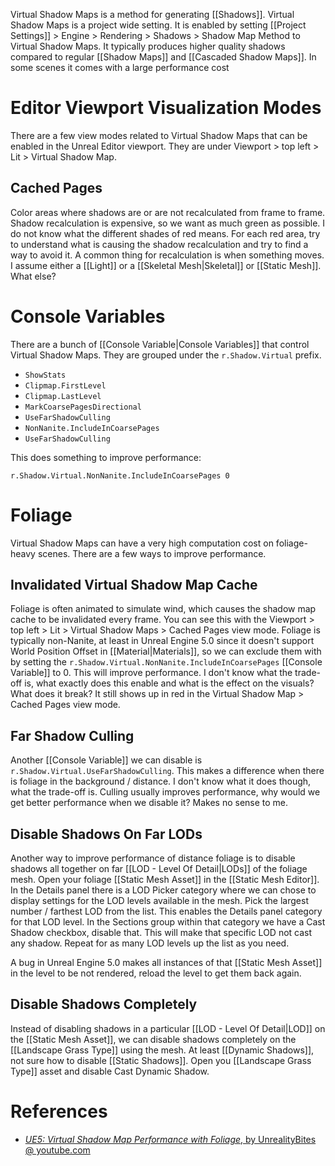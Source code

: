Virtual Shadow Maps is a method for generating [[Shadows]].
Virtual Shadow Maps is a project wide setting.
It is enabled by setting [[Project Settings]] > Engine > Rendering > Shadows > Shadow Map Method to Virtual Shadow Maps.
It typically produces higher quality shadows compared to regular [[Shadow Maps]] and [[Cascaded Shadow Maps]].
In some scenes it comes with a large performance cost


# Editor Viewport Visualization Modes

There are a few view modes related to Virtual Shadow Maps that can be enabled in the Unreal Editor viewport.
They are under Viewport > top left > Lit > Virtual Shadow Map.

## Cached Pages

Color areas where shadows are or are not recalculated from frame to frame.
Shadow recalculation is expensive, so we want as much green as possible.
I do not know what the different shades of red means.
For each red area, try to understand what is causing the shadow recalculation and try to find a way to avoid it.
A common thing for recalculation is when something moves.
I assume either a [[Light]] or a [[Skeletal Mesh|Skeletal]] or [[Static Mesh]]. What else?

# Console Variables

There are a bunch of [[Console Variable|Console Variables]] that control Virtual Shadow Maps.
They are grouped under the `r.Shadow.Virtual` prefix.

- `ShowStats`
- `Clipmap.FirstLevel`
- `Clipmap.LastLevel`
- `MarkCoarsePagesDirectional`
- `UseFarShadowCulling`
- `NonNanite.IncludeInCoarsePages`
- `UseFarShadowCulling`

This does something to improve performance:
```
r.Shadow.Virtual.NonNanite.IncludeInCoarsePages 0
```


# Foliage

Virtual Shadow Maps can have a very high computation cost on foliage-heavy scenes.
There are a few ways to improve performance.

## Invalidated Virtual Shadow Map Cache
Foliage is often animated to simulate wind, which causes the shadow map cache to be invalidated every frame.
You can see this with the Viewport > top left > Lit > Virtual Shadow Maps > Cached Pages view mode.
Foliage is typically non-Nanite, at least in Unreal Engine 5.0 since it doesn't support World Position Offset in [[Material|Materials]], so we can exclude them with by setting the `r.Shadow.Virtual.NonNanite.IncludeInCoarsePages` [[Console Variable]] to 0.
This will improve performance.
I don't know what the trade-off is, what exactly does this enable and what is the effect on the visuals? What does it break?
It still shows up in red in the Virtual Shadow Map > Cached Pages view mode.

## Far Shadow Culling
Another [[Console Variable]] we can disable is `r.Shadow.Virtual.UseFarShadowCulling`.
This makes a difference when there is foliage in the background / distance.
I don't know what it does though, what the trade-off is.
Culling usually improves performance, why would we get better performance when we disable it?
Makes no sense to me.


## Disable Shadows On Far LODs

Another way to improve performance of distance foliage is to disable shadows all together on far [[LOD - Level Of Detail|LODs]] of the foliage mesh.
Open your foliage [[Static Mesh Asset]] in the [[Static Mesh Editor]].
In the Details panel there is a LOD Picker category where we can chose to display settings for the LOD levels available in the mesh.
Pick the largest number / farthest LOD from the list.
This enables the Details panel category for that LOD level.
In the Sections group within that category we have a Cast Shadow checkbox, disable that.
This will make that specific LOD not cast any shadow.
Repeat for as many LOD levels up the list as you need.

A bug in Unreal Engine 5.0 makes all instances of that [[Static Mesh Asset]] in the level to be not rendered, reload the level to get them back again.

## Disable Shadows Completely

Instead of disabling shadows in a particular [[LOD - Level Of Detail|LOD]] on the [[Static Mesh Asset]], we can disable shadows completely on the [[Landscape Grass Type]] using the mesh.
At least [[Dynamic Shadows]], not sure how to disable [[Static Shadows]].
Open you [[Landscape Grass Type]] asset and disable Cast Dynamic Shadow.


# References

- [_UE5: Virtual Shadow Map Performance with Foliage_, by UnrealityBites @ youtube.com](https://www.youtube.com/watch?v=AobyMegpUMg)

